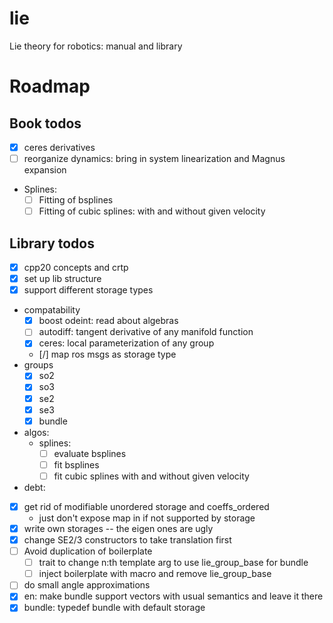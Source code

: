 # lie

Lie theory for robotics: manual and library

# Roadmap

## Book todos

- [x] ceres derivatives
- [ ] reorganize dynamics: bring in system linearization and Magnus expansion
- Splines:
  - [ ] Fitting of bsplines
  - [ ] Fitting of cubic splines: with and without given velocity

## Library todos

- [x] cpp20 concepts and crtp
- [x] set up lib structure
- [x] support different storage types
- compatability
  - [x] boost odeint: read about algebras
  - [ ] autodiff: tangent derivative of any manifold function
  - [x] ceres: local parameterization of any group
  - [/] map ros msgs as storage type
- groups
  - [x] so2
  - [x] so3
  - [x] se2
  - [x] se3
  - [x] bundle
- algos:
  - splines:
    - [ ] evaluate bsplines
    - [ ] fit bsplines
    - [ ] fit cubic splines with and without given velocity
- debt:
 - [x] get rid of modifiable unordered storage and coeffs_ordered
    - just don't expose map in if not supported by storage
 - [x] write own storages -- the eigen ones are ugly
 - [x] change SE2/3 constructors to take translation first
 - [ ] Avoid duplication of boilerplate
   - [ ] trait to change n:th template arg to use lie_group_base for bundle
   - [ ] inject boilerplate with macro and remove lie_group_base
 - [ ] do small angle approximations
 - [x] en: make bundle support vectors with usual semantics and leave it there
 - [x] bundle: typedef bundle with default storage
